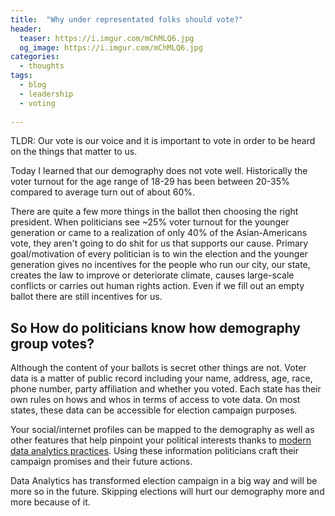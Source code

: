 ```yaml
---
title:  "Why under representated folks should vote?"
header:
  teaser: https://i.imgur.com/mChMLQ6.jpg
  og_image: https://i.imgur.com/mChMLQ6.jpg
categories: 
  - thoughts
tags:
  - blog
  - leadership
  - voting
  
---
```

TLDR: Our vote is our voice and it is important to vote in order to be heard on the things that matter to us.

Today I learned that our demography does not vote well. Historically the voter turnout for the age range of 18-29 has been between 20-35% compared to average turn out of about 60%.

There are quite a few more things in the ballot then choosing the right president. When politicians see ~25% voter turnout for the younger generation or came to a realization of only 40% of the Asian-Americans vote, they aren't going to do shit for us that supports our cause. Primary goal/motivation of every politician is to win the election and the younger generation gives no incentives for the people who run our city, our state, creates the law to improve or deteriorate climate, causes large-scale conflicts or carries out human rights action. Even if we fill out an empty ballot there are still incentives for us.


## So How do politicians know how demography group votes?

Although the content of your ballots is secret other things are not. Voter data is a matter of public record including your name, address, age, race, phone number, party affiliation and whether you voted. Each state has their own rules on hows and whos in terms of access to vote data. On most states, these data can be accessible for election campaign purposes.

Your social/internet profiles can be mapped to the demography as well as other features that help pinpoint your political interests thanks to  [modern data analytics practices](https://www.bbc.com/news/av/technology-43674480/facebook-data-how-it-was-used-by-cambridge-analytica). Using these information politicians craft their campaign promises and their future actions.

Data Analytics has transformed election campaign in a big way and will be more so in the future. Skipping elections will hurt our demography more and more because of it.


